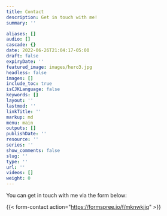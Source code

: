 ```yaml
---
title: Contact
description: Get in touch with me!
summary: ''

aliases: []
audio: []
cascade: {}
date: 2022-06-26T21:04:17-05:00
draft: false
expiryDate: ''
featured_image: images/hero3.jpg
headless: false
images: []
include_toc: true
isCJKLanguage: false
keywords: []
layout: ''
lastmod: ''
linkTitle: ''
markup: md
menu: main
outputs: []
publishDate: ''
resource: ''
series: ''
show_comments: false
slug: ''
type: ''
url: ''
videos: []
weight: 0
---
```


You can get in touch with me via the form below:

{{\< form-contact action="https://formspree.io/f/mknwkjjq" >}}
